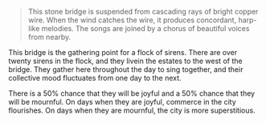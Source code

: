 > This stone bridge is suspended from cascading rays of bright copper wire. When the wind catches the wire, it produces concordant, harp-like melodies. The songs are joined by a chorus of beautiful voices from nearby.

This bridge is the gathering point for a flock of sirens.  There are over twenty sirens in the flock, and they livein the estates to the west of the bridge. They gather here throughout the day to sing together, and their collective mood fluctuates from one day to the next.

There is a 50% chance that they will be joyful and a 50% chance that they will be mournful. On days when they are joyful, commerce in the city flourishes. On days when they are mournful, the city is more superstitious.